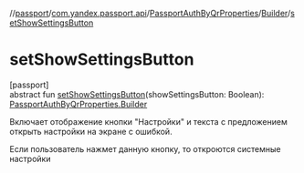 //[passport](../../../../index.md)/[com.yandex.passport.api](../../index.md)/[PassportAuthByQrProperties](../index.md)/[Builder](index.md)/[setShowSettingsButton](set-show-settings-button.md)

# setShowSettingsButton

[passport]\
abstract fun [setShowSettingsButton](set-show-settings-button.md)(showSettingsButton: Boolean): [PassportAuthByQrProperties.Builder](index.md)

Включает отображение кнопки &quot;Настройки&quot; и текста с предложением открыть настройки на экране с ошибкой. 

 Если пользователь нажмет данную кнопку, то откроются системные настройки
